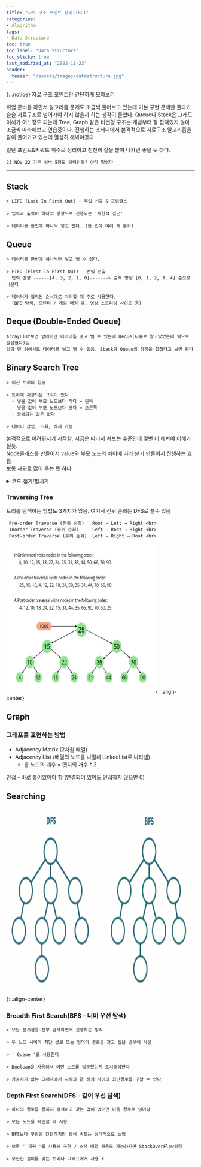 ```yaml
---
title: "자료 구조 포인트 정리(TBC)"
categories:
- Algorithm
tags:
- Data Structure
toc: true
toc_label: "Data Structure"
toc_sticky: true
last_modified_at: "2022-11-23"
header:
  teaser: "/assets/images/datastructure.jpg"
---
```


{: .notice}
자료 구조 포인트만 간단하게 모아보기

취업 준비를 하면서 알고리즘 문제도 조금씩 풀어보고 있는데 기본 구현 문제만 풀다가 슬슬 자료구조로 넘어가야 하지 않을까 하는 생각이 들었다. 
Queue나 Stack은 그래도 이해가 어느정도 되는데 Tree, Graph 같은 비선형 구조는 개념부터 잘 잡혀있지 않아 조금씩 따라해보고 연습중이다. 
진행하는 스터디에서 본격적으로 자료구조 알고리즘을 같이 풀어가고 있는데 열심히 해봐야겠다. 

일단 포인트&키워드 위주로 정리하고 천천히 살을 붙여 나가면 좋을 듯 하다.

`23 NOV 22 기준 실버 5정도 실력인듯? 아직 멀었다`

---

## Stack
```
> LIFO (Last In First Out) - 후입 선출 & 프링글스

> 입력과 출력이 하나의 방향으로 진행되는 '제한적 접근'

> 데이터를 한번에 하나씩 넣고 뺀다. (한 번에 여러 개 불가)
```

## Queue
```
> 데이터를 한번에 하나씩만 넣고 뺄 수 있다.

> FIFO (First In First Out) - 선입 선출 
  입력 방향 ------[4, 3, 2, 1, 0]-------> 출력 방향 [0, 1, 2, 3, 4] 순으로 나온다

> 데이터가 입력된 순서대로 처리할 때 주로 사용한다. 
  (BFS 탐색, 프린터 / 게임 매칭 큐, 영상 스트리밍 사이트 등)
```
## Deque (Double-Ended Queue)

```
ArrayList보면 앞에서만 데이터를 넣고 뺄 수 있는데 Deque(디큐로 알고있었는데 덱으로 발음한다)는
앞과 맨 뒤에서도 데이터를 넣고 뺄 수 있음. Stack과 Queue의 장점을 합쳤다고 보면 된다
```

## Binary Search Tree
```
> 이진 트리의 일종 

> 트리에 저장되는 규칙이 있다
  - 넣을 값이 부모 노드보다 작다 = 왼쪽 
  - 넣을 값이 부모 노드보다 크다 = 오른쪽
  - 중복되는 값은 없다 
  
> 데이터 삽입, 조회, 삭제 가능
```
본격적으로 어려워지기 시작함. 지금은 따라서 쳐보는 수준인데 몇번 더 해봐야 이해가 될듯. <br>
Node클래스를 만들어서 value와 부모 노드의 차이에 따라 분기 만들어서 진행하는 흐름 <br>
보통 재귀로 많이 푸는 듯 하다. 

<details markdown="1">
<summary>코드 접기/펼치기</summary>

```java
public class BST_Implementation1 {

    //Root Node
    Node root;
    BST_Implementation1() {
        root = null;
    }

    //Defining Node class
    private class Node {
        int value;
        Node left;
        Node right;
        public Node(int key){
            this.value = key;
            this.left = this.right = null;
        }
    }

    //DELETE NODE
    public void deleteKey(int targetValue){
        root = delete_recursive(root, targetValue);
    }
    //INSERT
    public void insert(int value){
        root = insert_recursive(root, value);
    }
    //SEARCH
    public boolean search(int targetValue){
        root = search_recursive(root, targetValue);
        if(root != null)  return true;
        else return false;

    }

    private Node delete_recursive(Node root, int targetValue) {
        //if the tree is empty
        if(root == null ) return root;

        //traverse the tree
        if(targetValue < root.value){
            root.left = delete_recursive(root.left, targetValue); //traverse left subtree
        } else if(targetValue > root.value){
            root.right = delete_recursive(root.right, targetValue); // traverse right subtree
        } else {
            //case 1: only one child in the node
            if(root.left == null){
                return root.right;
            } else if(root.right == null){
                return root.left;
            }

            //case 2: two children in the node
            // get inorder child node (min value in the right subtree)
            root.value = minValue(root.right);

            //Delete the inorder child node
            root.right = delete_recursive(root.right, root.value);
        }
        return root;
    }
    private int minValue(Node root){
        //init min value = root
        int minVal = root.value;
        //find minVal
        while(root.left != null){
            minVal = root.left.value;
            root = root.left;
        }
        return minVal;
    }

    private Node insert_recursive(Node root, int targetValue){
        //when tree is empty
        if(root == null) {
            root = new Node(targetValue);
            return root;
        }
        //traverse the tree
        if(targetValue < root.value){
            root.left = insert_recursive(root.left, targetValue);
        } else if (targetValue > root.value) {
            root.right = insert_recursive(root.right, targetValue);
        }
        return root;
    }

    public void inorder(){
        inorder_recursive(root);
    }

    private void inorder_recursive(Node root){
        if(root != null) {
            inorder_recursive(root.left);
            System.out.print(root.value + " ");
            inorder_recursive(root.right);
        }
    }

    private Node search_recursive(Node root, int targetValue){
        if(root == null || root.value == targetValue){
            return root;
        }
        if(root.value > targetValue){
            return search_recursive(root.left, targetValue);
        }
        return search_recursive(root.right, targetValue);
    }
}

```

</details>

### Traversing Tree
트리를 탐색하는 방법도 3가지가 있음. 여기서 전위 순회는 DFS로 쓸수 있음

```
 Pre-order Traverse (전위 순회)   Root → Left → Right <br>
 Inorder Traverse (중위 순회)     Left → Root → Right <br>
 Post-order Traverse (후위 순회)  Left → Right → Root <br>
```
<img src="/assets/images/22-11-14-DataStructure/TraversingTree.jpg" 
alt="https://www.geeksforgeeks.org/tree-traversals-inorder-preorder-and-postorder/"  width="400" height="400">{: .align-center}




## Graph

### 그래프를 표현하는 방법
- Adjacency Matrix (2차원 배열)
- Adjacency List (배열의 노드를 나열해 LinkedList로 나타냄)
  - 총 노드의 개수 = 엣지의 개수 * 2

인접 - 바로 붙어있어야 함 (연결되어 있어도 인접하지 않으면 0)



## Searching 


<img src="/assets/images/22-11-14-DataStructure/img.gif" alt="https://www.hackerearth.com/blog/wp-content/uploads/2015/05/dfsbfs_animation_final.gif
"  width="500" height="500">{: .align-center}


### Breadth First Search(BFS - 너비 우선 탐색)

```
> 모든 분기점을 전부 검사하면서 진행하는 방식 

> 두 노드 사이의 최단 경로 또는 임의의 경로를 찾고 싶은 경우에 사용

> ' Queue '를 사용한다

> Boolean을 사용해서 어떤 노드를 방문했는지 표시해야한다

> 가중치가 없는 그래프에서 시작과 끝 정점 사이의 최단경로를 구할 수 있다
```

### Depth First Search(DFS - 깊이 우선 탐색)
```
> 하나의 경로를 끝까지 탐색하고 찾는 값이 없으면 다음 경로로 넘어감

> 모든 노드를 확인할 때 사용

> BFS보다 구현은 간단하지만 탐색 속도는 상대적으로 느림

> 보통 ' 재귀 '를 사용해 구현 / 스택 배열 사용도 가능하지먄 StackOverFlow위험

> 무한한 길이를 갖는 트리나 그래프에서 사용 X 

```